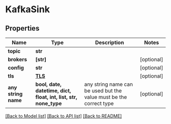 # KafkaSink


## Properties
Name | Type | Description | Notes
------------ | ------------- | ------------- | -------------
**topic** | **str** |  | 
**brokers** | **[str]** |  | [optional] 
**config** | **str** |  | [optional] 
**tls** | [**TLS**](TLS.md) |  | [optional] 
**any string name** | **bool, date, datetime, dict, float, int, list, str, none_type** | any string name can be used but the value must be the correct type | [optional]

[[Back to Model list]](../README.md#documentation-for-models) [[Back to API list]](../README.md#documentation-for-api-endpoints) [[Back to README]](../README.md)


